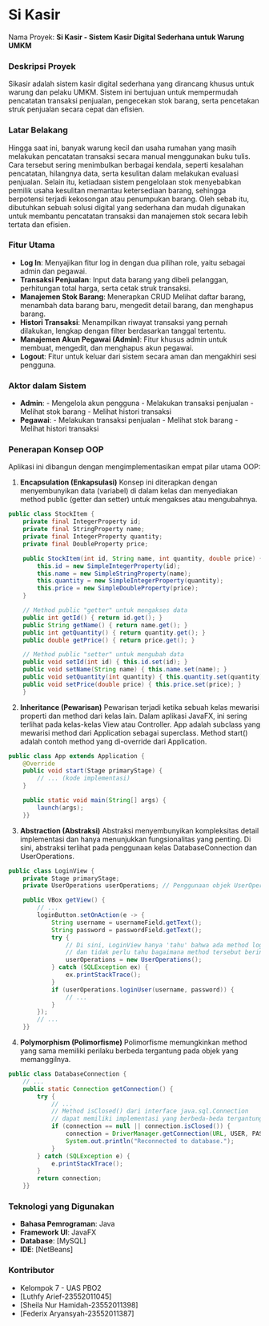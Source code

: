 # Si Kasir

Nama Proyek: **Si Kasir - Sistem Kasir Digital Sederhana untuk Warung UMKM**

### Deskripsi Proyek
Sikasir adalah sistem kasir digital sederhana yang dirancang khusus untuk warung dan pelaku UMKM. Sistem ini bertujuan untuk mempermudah pencatatan transaksi penjualan, pengecekan stok barang, serta pencetakan struk penjualan secara cepat dan efisien.

### Latar Belakang 
Hingga saat ini, banyak warung kecil dan usaha rumahan yang masih melakukan pencatatan transaksi secara manual menggunakan buku tulis. Cara tersebut sering menimbulkan berbagai kendala, seperti kesalahan pencatatan, hilangnya data, serta kesulitan dalam melakukan evaluasi penjualan. Selain itu, ketiadaan sistem pengelolaan stok menyebabkan pemilik usaha kesulitan memantau ketersediaan barang, sehingga berpotensi terjadi kekosongan atau penumpukan barang. Oleh sebab itu, dibutuhkan sebuah solusi digital yang sederhana dan mudah digunakan untuk membantu pencatatan transaksi dan manajemen stok secara lebih tertata dan efisien.

### Fitur Utama

  - **Log In**: Menyajikan fitur log in dengan dua pilihan role, yaitu sebagai admin dan pegawai.
  - **Transaksi Penjualan**: Input data barang yang dibeli pelanggan, perhitungan total harga, serta cetak struk transaksi.
  - **Manajemen Stok Barang**: Menerapkan CRUD Melihat daftar barang, menambah data barang baru, mengedit detail barang, dan menghapus barang.
  - **Histori Transaksi**: Menampilkan riwayat transaksi yang pernah dilakukan, lengkap dengan filter berdasarkan tanggal tertentu.
  - **Manajemen Akun Pegawai (Admin)**: Fitur khusus admin untuk membuat, mengedit, dan menghapus akun pegawai.
  - **Logout**: Fitur untuk keluar dari sistem secara aman dan mengakhiri sesi pengguna.

### Aktor dalam Sistem
  - **Admin**:   - Mengelola akun pengguna
                 - Melakukan transaksi penjualan
  	             - Melihat stok barang
  	             - Melihat histori transaksi
  - **Pegawai**: - Melakukan transaksi penjualan
  	             - Melihat stok barang
  	             - Melihat histori transaksi


### Penerapan Konsep OOP

Aplikasi ini dibangun dengan mengimplementasikan empat pilar utama OOP:

1. **Encapsulation (Enkapsulasi)**
Konsep ini diterapkan dengan menyembunyikan data (variabel) di dalam kelas dan menyediakan method public (getter dan setter) untuk mengakses atau mengubahnya.

```java
public class StockItem {
    private final IntegerProperty id;
    private final StringProperty name;
    private final IntegerProperty quantity;
    private final DoubleProperty price;

    public StockItem(int id, String name, int quantity, double price) {
        this.id = new SimpleIntegerProperty(id);
        this.name = new SimpleStringProperty(name);
        this.quantity = new SimpleIntegerProperty(quantity);
        this.price = new SimpleDoubleProperty(price);
    }

    // Method public "getter" untuk mengakses data
    public int getId() { return id.get(); }
    public String getName() { return name.get(); }
    public int getQuantity() { return quantity.get(); }
    public double getPrice() { return price.get(); }

    // Method public "setter" untuk mengubah data
    public void setId(int id) { this.id.set(id); }
    public void setName(String name) { this.name.set(name); }
    public void setQuantity(int quantity) { this.quantity.set(quantity); }
    public void setPrice(double price) { this.price.set(price); } 
    }

```
2. **Inheritance (Pewarisan)**
Pewarisan terjadi ketika sebuah kelas mewarisi properti dan method dari kelas lain. Dalam aplikasi JavaFX, ini sering terlihat pada kelas-kelas View atau Controller. App adalah subclass yang mewarisi method dari Application sebagai superclass. Method start() adalah contoh method yang di-override dari Application.

```java
public class App extends Application {
    @Override
    public void start(Stage primaryStage) {
        // ... (kode implementasi)
    }

    public static void main(String[] args) {
        launch(args);
    }}
```

3. **Abstraction (Abstraksi)**
Abstraksi menyembunyikan kompleksitas detail implementasi dan hanya menunjukkan fungsionalitas yang penting. Di sini, abstraksi terlihat pada penggunaan kelas DatabaseConnection dan UserOperations.


```java
public class LoginView {
    private Stage primaryStage;
    private UserOperations userOperations; // Penggunaan objek UserOperations

    public VBox getView() {
        // ...
        loginButton.setOnAction(e -> {
            String username = usernameField.getText();
            String password = passwordField.getText();
            try {
                // Di sini, LoginView hanya 'tahu' bahwa ada method loginUser()
                // dan tidak perlu tahu bagaimana method tersebut berinteraksi dengan database.
                userOperations = new UserOperations();
            } catch (SQLException ex) {
                ex.printStackTrace();
            }
            if (userOperations.loginUser(username, password)) {
                // ...
            }
        });
        // ...
    }}
```
4. **Polymorphism (Polimorfisme)**
Polimorfisme memungkinkan method yang sama memiliki perilaku berbeda tergantung pada objek yang memanggilnya.

```java
public class DatabaseConnection {
    // ...
    public static Connection getConnection() {
        try {
            // ...
            // Method isClosed() dari interface java.sql.Connection
            // dapat memiliki implementasi yang berbeda-beda tergantung driver-nya.
            if (connection == null || connection.isClosed()) {
                connection = DriverManager.getConnection(URL, USER, PASSWORD);
                System.out.println("Reconnected to database.");
            }
        } catch (SQLException e) {
            e.printStackTrace();
        }
        return connection;
    }}

```

### Teknologi yang Digunakan

  * **Bahasa Pemrograman**: Java
  * **Framework UI**: JavaFX
  * **Database**: \[MySQL]
  * **IDE**: \[NetBeans]




### Kontributor

  * Kelompok 7 - UAS PBO2
  * \[Luthfy Arief-23552011045]
  * \[Sheila Nur Hamidah-23552011398]
  * \[Federix Aryansyah-23552011387]
